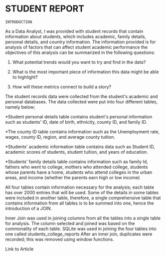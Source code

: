 # STUDENT REPORT

    INTRODUCTION
As a Data Analyst, I was provided with student records that contain information about students, which includes academic, family details, personal details, and country information. The information provided is for analysis of factors that can affect student academic performance
the objectives of this analysis can be summarized in the following questions:

1. What potential trends would you want to try and find in the data?

2. What is the most important piece of information this data might be able to highlight?

3. How will these metrics connect to build a story?

The student records data were collected from the student's academic and personal
databases. The data collected were put into four different tables, namely below;

*Student personal details table contains student's personal information such as students' ID, date of birth, ethnicity, county ID, and family ID.

*The county ID table contains information such as the Unemployment rate, wages, county ID, region, and average county tuition.

*Students' academic information table contains data such as Student ID, academic scores of students, student tuition, and years of education.

*Students' family details table contains information such as family Id, fathers who went to college, mothers who attended college, students whose parents have a home, students who attend colleges in the urban areas, and income (whether the parents earn high or low income)

All four tables contain information necessary for the analysis; each table has over 2000 entries that will be used. Some of the details in some tables were included in another table,
therefore, a single comprehensive table that contains information from all tables is to be
summed into one, hence the introduction of a JOIN.

Inner Join was used in joining columns from all the tables into a single table for analysis. The column selected and joined was based on the commonality of each table. SQLite was used
in joining the four tables into one called students_college_reports
After an inner join, duplicates were recorded; this was removed using window functions.

Link to Article
